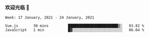 ### 欢迎光临 👋

<!--
**lianganqing/lianganqing** is a ✨ _special_ ✨ repository because its `README.md` (this file) appears on your GitHub profile.

Here are some ideas to get you started:

- 🔭 I’m currently working on ...
- 🌱 I’m currently learning ...
- 👯 I’m looking to collaborate on ...
- 🤔 I’m looking for help with ...
- 💬 Ask me about ...
- 📫 How to reach me: ...
- 😄 Pronouns: ...
- ⚡ Fun fact: ...
-->
<!--START_SECTION:waka-->
```text
Week: 17 January, 2021 - 24 January, 2021

Vue.js       30 mins         ███████████████████████▒░   93.82 % 
JavaScript   1 min           █▓░░░░░░░░░░░░░░░░░░░░░░░   06.04 % 
```
<!--END_SECTION:waka-->
